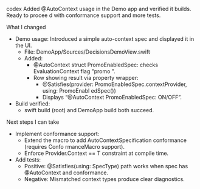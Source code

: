 codex
Added @AutoContext usage in the Demo app and verified it builds. Ready to procee
d with conformance support and more tests.

What I changed
- Demo usage: Introduced a simple auto-context spec and displayed it in the UI.
  - File: DemoApp/Sources/DecisionsDemoView.swift
  - Added:
    - @AutoContext struct PromoEnabledSpec: checks EvaluationContext flag "promo
".
    - Row showing result via property wrapper:
      - @Satisfies(provider: PromoEnabledSpec.contextProvider, using: PromoEnabl
edSpec())
      - Displays “@AutoContext PromoEnabledSpec: ON/OFF”.
- Build verified:
  - swift build (root) and DemoApp build both succeed.

Next steps I can take
- Implement conformance support:
  - Extend the macro to add AutoContextSpecification conformance (requires Confo
rmanceMacro support).
  - Enforce Provider.Context == T constraint at compile time.
- Add tests:
  - Positive: @Satisfies(using: SpecType) path works when spec has @AutoContext
and conformance.
  - Negative: Mismatched context types produce clear diagnostics.
